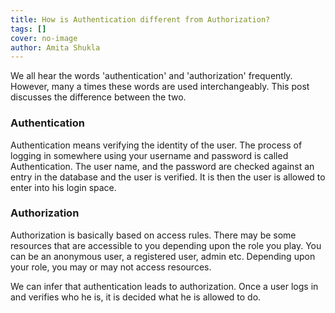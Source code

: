 ```yaml
---
title: How is Authentication different from Authorization?
tags: []
cover: no-image
author: Amita Shukla
---
```



We all hear the words 'authentication' and 'authorization' frequently. However, many a times these words are used interchangeably. This post discusses the difference between the two. 


 


### Authentication

Authentication means verifying the identity of the user. The process of logging in somewhere using your username and password is called Authentication. The user name, and the password are checked against an entry in the database and the user is verified. It is then the user is allowed to enter into his login space.

 


### Authorization

Authorization is basically based on access rules. There may be some resources that are accessible to you depending upon the role you play. You can be an anonymous user, a registered user, admin etc. Depending upon your role, you may or may not access resources.

 


We can infer that authentication leads to authorization. Once a user logs in and verifies who he is, it is decided what he is allowed to do.

 



